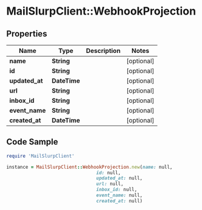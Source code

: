 # MailSlurpClient::WebhookProjection

## Properties

Name | Type | Description | Notes
------------ | ------------- | ------------- | -------------
**name** | **String** |  | [optional] 
**id** | **String** |  | [optional] 
**updated_at** | **DateTime** |  | [optional] 
**url** | **String** |  | [optional] 
**inbox_id** | **String** |  | [optional] 
**event_name** | **String** |  | [optional] 
**created_at** | **DateTime** |  | [optional] 

## Code Sample

```ruby
require 'MailSlurpClient'

instance = MailSlurpClient::WebhookProjection.new(name: null,
                                 id: null,
                                 updated_at: null,
                                 url: null,
                                 inbox_id: null,
                                 event_name: null,
                                 created_at: null)
```


